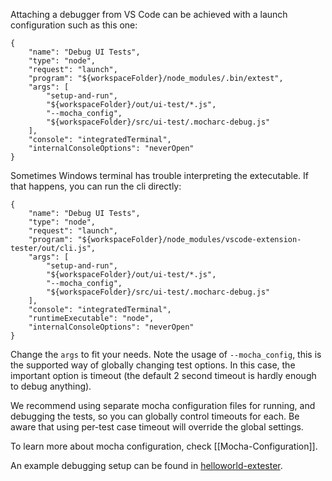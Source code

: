 Attaching a debugger from VS Code can be achieved with a launch configuration such as this one:
```
{
	"name": "Debug UI Tests",
	"type": "node",
	"request": "launch",
	"program": "${workspaceFolder}/node_modules/.bin/extest",
	"args": [
		"setup-and-run",
		"${workspaceFolder}/out/ui-test/*.js",
		"--mocha_config",
		"${workspaceFolder}/src/ui-test/.mocharc-debug.js"
	],
	"console": "integratedTerminal",
	"internalConsoleOptions": "neverOpen"
}
```
Sometimes Windows terminal has trouble interpreting the extecutable. If that happens, you can run the cli directly:
```
{
	"name": "Debug UI Tests",
	"type": "node",
	"request": "launch",
	"program": "${workspaceFolder}/node_modules/vscode-extension-tester/out/cli.js",
	"args": [
		"setup-and-run",
		"${workspaceFolder}/out/ui-test/*.js",
		"--mocha_config",
		"${workspaceFolder}/src/ui-test/.mocharc-debug.js"
	],
	"console": "integratedTerminal",
	"runtimeExecutable": "node",
	"internalConsoleOptions": "neverOpen"
}
```

Change the `args` to fit your needs. Note the usage of `--mocha_config`, this is the supported way of globally changing test options. In this case, the important option is timeout (the default 2 second timeout is hardly enough to debug anything).

We recommend using separate mocha configuration files for running, and debugging the tests, so you can globally control timeouts for each. Be aware that using per-test case timeout will override the global settings.

To learn more about mocha configuration, check [[Mocha-Configuration]].

An example debugging setup can be found in [helloworld-extester](../tree/main/examples/helloworld-extester).
